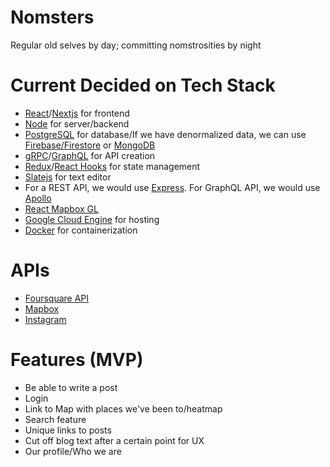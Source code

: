 # Nomsters
Regular old selves by day; committing nomstrosities by night

# Current Decided on Tech Stack
- [React](https://reactjs.org/)/[Nextjs](https://nextjs.org/) for frontend
- [Node](https://nodejs.org/en/) for server/backend
- [PostgreSQL](https://www.postgresql.org/) for database/If we have denormalized data, we can use [Firebase/Firestore](https://firebase.google.com/) or [MongoDB](https://www.mongodb.com/)
- [gRPC](https://grpc.io/)/[GraphQL](https://graphql.org/) for API creation
- [Redux](https://redux.js.org/)/[React Hooks](https://reactjs.org/docs/hooks-intro.html) for state management
- [Slatejs](https://github.com/ianstormtaylor/slate) for text editor
- For a REST API, we would use [Express](https://expressjs.com/). For GraphQL API, we would use [Apollo](https://www.apollographql.com/)
- [React Mapbox GL](https://uber.github.io/react-map-gl/#/)
- [Google Cloud Engine](https://cloud.google.com/compute/) for hosting
- [Docker](https://www.docker.com/) for containerization

# APIs
- [Foursquare API](https://developer.foursquare.com/)
- [Mapbox](https://www.mapbox.com/)
- [Instagram](https://developers.facebook.com/products/instagram/)

# Features (MVP)
- Be able to write a post
- Login
- Link to Map with places we've been to/heatmap
- Search feature
- Unique links to posts
- Cut off blog text after a certain point for UX
- Our profile/Who we are
